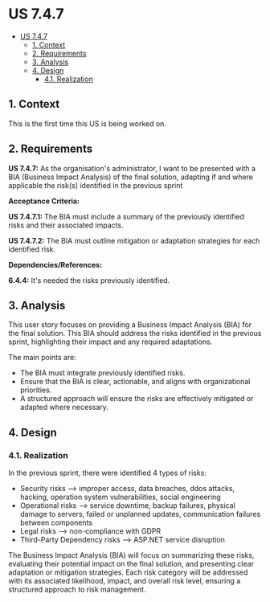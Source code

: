 # US 7.4.7

<!-- TOC -->
* [US 7.4.7](#us-747)
  * [1. Context](#1-context)
  * [2. Requirements](#2-requirements)
  * [3. Analysis](#3-analysis)
  * [4. Design](#4-design)
    * [4.1. Realization](#41-realization)
<!-- TOC -->


## 1. Context

This is the first time this US is being worked on.

## 2. Requirements

**US 7.4.7:** As the organisation's administrator, I want to be presented with a BIA (Business Impact Analysis) of the 
final solution, adapting if and where applicable the risk(s) identified in the previous sprint

**Acceptance Criteria:**

**US 7.4.7.1:** The BIA must include a summary of the previously identified risks and their associated impacts.

**US 7.4.7.2:** The BIA must outline mitigation or adaptation strategies for each identified risk.


**Dependencies/References:**

**6.4.4:** It's needed the risks previously identified.


## 3. Analysis

This user story focuses on providing a Business Impact Analysis (BIA) for the final solution. This BIA should address 
the risks identified in the previous sprint, highlighting their impact and any required adaptations.

The main points are:

* The BIA must integrate previously identified risks.
* Ensure that the BIA is clear, actionable, and aligns with organizational priorities.
* A structured approach will ensure the risks are effectively mitigated or adapted where necessary.

## 4. Design

### 4.1. Realization

In the previous sprint, there were identified 4 types of risks:

* Security risks --> improper access, data breaches, ddos attacks, hacking, operation system vulnerabilities, social engineering
* Operational risks --> service downtime, backup failures, physical damage to servers, failed or unplanned updates, communication failures between components
* Legal risks --> non-compliance with GDPR
* Third-Party Dependency risks --> ASP.NET service disruption

The Business Impact Analysis (BIA) will focus on summarizing these risks, evaluating their potential impact on the 
final solution, and presenting clear adaptation or mitigation strategies. Each risk category will be addressed with 
its associated likelihood, impact, and overall risk level, ensuring a structured approach to risk management.
